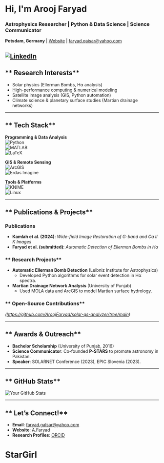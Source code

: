 #  Hi, I'm **Arooj Faryad**  
### **Astrophysics Researcher | Python & Data Science | Science Communicator**  
 **Potsdam, Germany** |  [Website](https://aroojfaryad.carrd.co/) |  faryad.qaisar@yahoo.com  

[![LinkedIn](https://img.shields.io/badge/LinkedIn-0077B5?style=for-the-badge&logo=linkedin&logoColor=white)](https://www.linkedin.com/in/aroojfaryad/)
---

## ** Research Interests**  
- Solar physics (Ellerman Bombs, Hα analysis)  
- High-performance computing & numerical modeling  
- Satellite image analysis (GIS, Python automation)  
- Climate science & planetary surface studies (Martian drainage networks)  

---

## ** Tech Stack**  
**Programming & Data Analysis**  
![Python](https://img.shields.io/badge/Python-3776AB?style=flat&logo=python&logoColor=white)  
![MATLAB](https://img.shields.io/badge/MATLAB-0076A8?style=flat&logo=mathworks&logoColor=white)  
![LaTeX](https://img.shields.io/badge/LaTeX-008080?style=flat&logo=latex&logoColor=white)  

**GIS & Remote Sensing**  
![ArcGIS](https://img.shields.io/badge/ArcGIS-2C8EBB?style=flat&logo=esri&logoColor=white)  
![Erdas Imagine](https://img.shields.io/badge/Erdas_Imagine-00A1DF?style=flat&logo=hexagon&logoColor=white)  

**Tools & Platforms**  
![KNIME](https://img.shields.io/badge/KNIME-00A1DF?style=flat&logo=knime&logoColor=white)  
![Linux](https://img.shields.io/badge/Linux-FCC624?style=flat&logo=linux&logoColor=black)  

---

## ** Publications & Projects**  
### **Publications**  
- **Kamlah et al. (2024)**: *Wide-field Image Restoration of G-band and Ca II K Images*  
- **Faryad et al. (submitted)**: *Automatic Detection of Ellerman Bombs in Hα*  

### ** Research Projects**  
- **Automatic Ellerman Bomb Detection** (Leibniz Institute for Astrophysics)  
  - Developed Python algorithms for solar event detection in Hα spectra.  
- **Martian Drainage Network Analysis** (University of Punjab)  
  - Used MOLA data and ArcGIS to model Martian surface hydrology.  

### ** Open-Source Contributions**  
*(https://github.com/AroojFaryad/solar-qs-analyzer/tree/main)*  

---

## ** Awards & Outreach**  
- **Bachelor Scholarship** (University of Punjab, 2016)  
- **Science Communicator**: Co-founded **P-STARS** to promote astronomy in Pakistan.  
- **Speaker**: SOLARNET Conference (2023), EPIC Slovenia (2023).  

---

## ** GitHub Stats**  
![Your GitHub Stats](https://github-readme-stats.vercel.app/api?username=yourusername&show_icons=true&theme=nightowl)  

---

## ** Let’s Connect!**  
- **Email**: faryad.galsar@yahoo.com  
- **Website**: [A.Faryad](https://aroojfaryad.carrd.co/)  
- **Research Profiles**: [ORCID](https://www.researchgate.net/profile/Arooj-Faryad-2?ev=hdr_xprf)
# StarGirl
